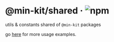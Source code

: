 # @min-kit/shared · ![npm](https://img.shields.io/npm/v/%40min-kit/shared)

utils & constants shared of `@min-kit` packages

go [here](https://github.com/rexerwang/min-kit/tree/main/miniapp/template) for more usage examples.
